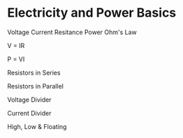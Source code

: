 # Electricity and Power Basics

Voltage
Current
Resitance
Power
Ohm's Law

V = IR

P = VI

Resistors in Series

Resistors in Parallel

Voltage Divider

Current Divider


High, Low & Floating

